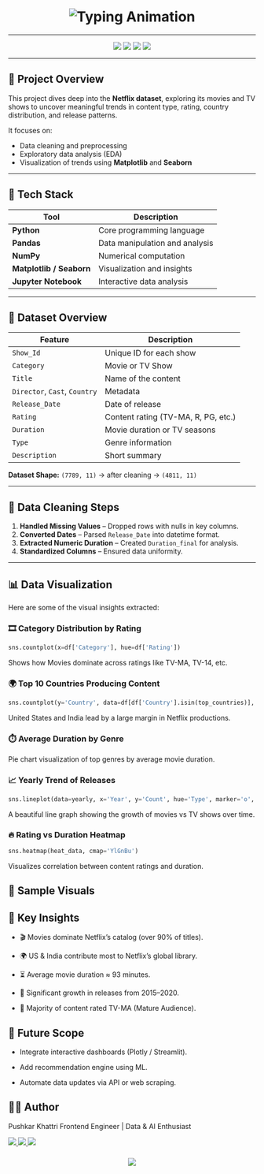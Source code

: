 <!-- README.md -->

<h1 align="center">
  <img src="https://readme-typing-svg.herokuapp.com?font=Montserrat&size=28&duration=3500&color=E50914&center=true&vCenter=true&width=500&lines=🎬+Netflix+Analysis+Project;📊+Data+Exploration+%26+Visualization;🚀+Python+%7C+Pandas+%7C+Seaborn+%7C+Matplotlib" alt="Typing Animation">
</h1>

---

<p align="center">
  <img src="https://img.shields.io/badge/Python-3.9+-blue?logo=python&logoColor=white">
  <img src="https://img.shields.io/badge/Library-Pandas%20%7C%20NumPy%20%7C%20Matplotlib%20%7C%20Seaborn-orange?logo=python">
  <img src="https://img.shields.io/badge/Data%20Source-Netflix%20Dataset-red?logo=netflix">
  <img src="https://img.shields.io/badge/Status-Completed-success?style=flat">
</p>

---

## 🧠 **Project Overview**

This project dives deep into the **Netflix dataset**, exploring its movies and TV shows to uncover meaningful trends in content type, rating, country distribution, and release patterns.

It focuses on:
- Data cleaning and preprocessing  
- Exploratory data analysis (EDA)  
- Visualization of trends using **Matplotlib** and **Seaborn**

---

## 🧩 **Tech Stack**

| Tool | Description |
|------|--------------|
| **Python** | Core programming language |
| **Pandas** | Data manipulation and analysis |
| **NumPy** | Numerical computation |
| **Matplotlib / Seaborn** | Visualization and insights |
| **Jupyter Notebook** | Interactive data analysis |

---

## 📂 **Dataset Overview**

| Feature | Description |
|----------|--------------|
| `Show_Id` | Unique ID for each show |
| `Category` | Movie or TV Show |
| `Title` | Name of the content |
| `Director`, `Cast`, `Country` | Metadata |
| `Release_Date` | Date of release |
| `Rating` | Content rating (TV-MA, R, PG, etc.) |
| `Duration` | Movie duration or TV seasons |
| `Type` | Genre information |
| `Description` | Short summary |

**Dataset Shape:** `(7789, 11)` → after cleaning → `(4811, 11)`

---

## 🧹 **Data Cleaning Steps**

1. **Handled Missing Values** – Dropped rows with nulls in key columns.  
2. **Converted Dates** – Parsed `Release_Date` into datetime format.  
3. **Extracted Numeric Duration** – Created `Duration_final` for analysis.  
4. **Standardized Columns** – Ensured data uniformity.

---

## 📊 **Data Visualization**

Here are some of the visual insights extracted:

### 🎞️ Category Distribution by Rating
```python
sns.countplot(x=df['Category'], hue=df['Rating'])
```
Shows how Movies dominate across ratings like TV-MA, TV-14, etc.

### 🌍 Top 10 Countries Producing Content
```python
sns.countplot(y='Country', data=df[df['Country'].isin(top_countries)], order=top_countries)
```
United States and India lead by a large margin in Netflix productions.

### ⏱️ Average Duration by Genre

Pie chart visualization of top genres by average movie duration.

### 📈 Yearly Trend of Releases
```python
sns.lineplot(data=yearly, x='Year', y='Count', hue='Type', marker='o', palette='flare')
```
A beautiful line graph showing the growth of movies vs TV shows over time.

### 🔥 Rating vs Duration Heatmap
```python
sns.heatmap(heat_data, cmap='YlGnBu')
```
Visualizes correlation between content ratings and duration.

## 📸 Sample Visuals
## 🚀 Key Insights

 - 🎬 Movies dominate Netflix’s catalog (over 90% of titles).

 - 🌍 US & India contribute most to Netflix’s global library.

 - ⏳ Average movie duration ≈ 93 minutes.

 - 📅 Significant growth in releases from 2015–2020.

 - 🔞 Majority of content rated TV-MA (Mature Audience).

## 🧭 Future Scope

 - Integrate interactive dashboards (Plotly / Streamlit).

 - Add recommendation engine using ML.

 - Automate data updates via API or web scraping.

   
## 🧑‍💻 Author

Pushkar Khattri
Frontend Engineer | Data & AI Enthusiast

<p align="left"> <a href="https://github.com/PushkarKhattri"> 
  <img src="https://img.shields.io/badge/GitHub-PushkarKhattri-black?logo=github" /> 
</a> <a href="mailto:pushkarkhattri@gmail.com"> 
  <img src="https://img.shields.io/badge/Email-Contact-blue?logo=gmail" /> 
</a> <a href="https://www.linkedin.com/in/pushkarkhattri/"> 
  <img src="https://img.shields.io/badge/LinkedIn-Connect-informational?logo=linkedin" />
</a> </p>

<h3 align="center">
  <img src="https://readme-typing-svg.herokuapp.com?font=Poppins&size=22&duration=3500&color=E50914&center=true&vCenter=true&width=500&lines=Thanks+for+Reading+❤️;Don't+forget+to+⭐+the+repository!">
</h3> 


